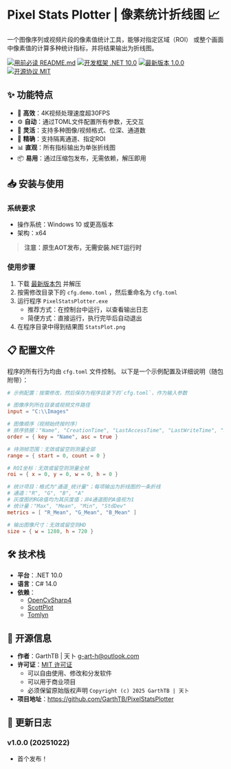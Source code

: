 # Pixel Stats Plotter | 像素统计折线图 📈

一个图像序列或视频片段的像素值统计工具，能够对指定区域（ROI）
或整个画面中像素值的计算多种统计指标，并将结果输出为折线图。

[![用前必读 README.md](https://img.shields.io/badge/用前必读-README.md-red)](https://github.com/GarthTB/PixelStatsPlotter/blob/master/README.md)
[![开发框架 .NET 10.0](https://img.shields.io/badge/开发框架-.NET%2010.0-blueviolet)](https://dotnet.microsoft.com/zh-cn/download/dotnet/10.0)
[![最新版本 1.0.0](https://img.shields.io/badge/最新版本-1.0.0-brightgreen)](https://github.com/GarthTB/PixelStatsPlotter/releases/latest)
[![开源协议 MIT](https://img.shields.io/badge/开源协议-MIT-brown)](https://mit-license.org)

## ✨ 功能特点

- 🚀 **高效**：4K视频处理速度超30FPS
- ⚙ **自动**：通过TOML文件配置所有参数，无交互
- 🔀 **灵活**：支持多种图像/视频格式、位深、通道数
- 🎯 **精确**：支持隔离通道、指定ROI
- 📊 **直观**：所有指标输出为单张折线图
- 📦 **易用**：通过压缩包发布，无需依赖，解压即用

## 📥 安装与使用

### 系统要求

- 操作系统：Windows 10 或更高版本
- 架构：x64

> **注意：原生AOT发布，无需安装.NET运行时**

### 使用步骤

1. 下载 [最新版本包](https://github.com/GarthTB/PixelStatsPlotter/releases/latest) 并解压
2. 按需修改目录下的 `cfg.demo.toml` ，然后重命名为 `cfg.toml`
3. 运行程序 `PixelStatsPlotter.exe`
    - 推荐方式：在控制台中运行，以查看输出日志
    - 简便方式：直接运行，执行完毕后自动退出
4. 在程序目录中得到结果图 `StatsPlot.png`

## 📋 配置文件

程序的所有行为均由 `cfg.toml` 文件控制。
以下是一个示例配置及详细说明（随包附带）：

``` toml
# 示例配置：按需修改，然后保存为程序目录下的`cfg.toml`，作为输入参数

# 图像序列所在目录或视频文件路径
input = "C:\\Images"

# 图像顺序（视频始终按时序）
# 排序依据："Name", "CreationTime", "LastAccessTime", "LastWriteTime", "Size"
order = { key = "Name", asc = true }

# 待测帧范围：无效或留空则测量全部
range = { start = 0, count = 0 }

# ROI坐标：无效或留空则测量全帧
roi = { x = 0, y = 0, w = 0, h = 0 }

# 统计项目：格式为"通道_统计量"；每项输出为折线图的一条折线
# 通道："R", "G", "B", "A"
# 灰度图的RGB值均为其灰度值；非4通道图的A值视为1
# 统计量："Max", "Mean", "Min", "StdDev"
metrics = [ "R_Mean", "G_Mean", "B_Mean" ]

# 输出图像尺寸：无效或留空则HD
size = { w = 1280, h = 720 }
```

## 🛠 技术栈

- **平台**：.NET 10.0
- **语言**：C# 14.0
- **依赖**：
    - [OpenCvSharp4](https://github.com/shimat/opencvsharp)
    - [ScottPlot](https://scottplot.net/)
    - [Tomlyn](https://github.com/xoofx/Tomlyn)

## 📜 开源信息

- **作者**：GarthTB | 天卜 <g-art-h@outlook.com>
- **许可证**：[MIT 许可证](https://mit-license.org)
    - 可以自由使用、修改和分发软件
    - 可以用于商业项目
    - 必须保留原始版权声明 `Copyright (c) 2025 GarthTB | 天卜`
- **项目地址**：https://github.com/GarthTB/PixelStatsPlotter

## 📝 更新日志

### v1.0.0 (20251022)

- 首个发布！

